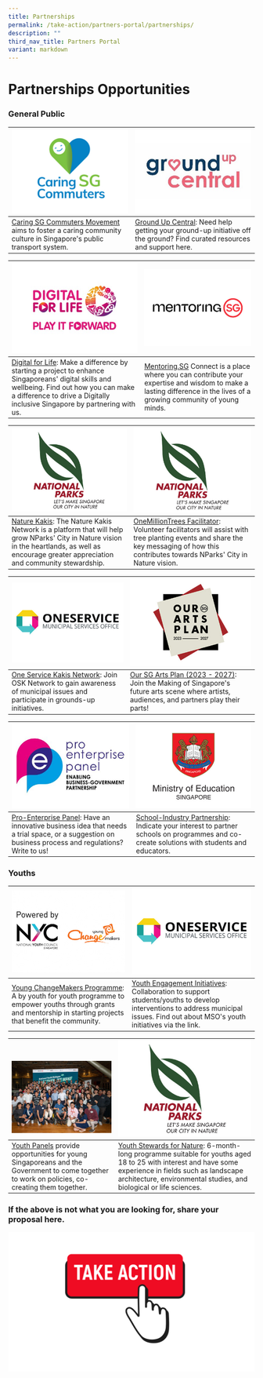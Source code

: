 ```yaml
---
title: Partnerships
permalink: /take-action/partners-portal/partnerships/
description: ""
third_nav_title: Partners Portal
variant: markdown
---
```

# Partnerships Opportunities

### General Public

| ![](/images/Opportunities/caringsg-logo_422x304.jpg) |![](/images/Opportunities/groundup-central-logo--v2.jpg) |
| -------- | -------- |
| [Caring SG Commuters Movement](https://www.caringcommuters.gov.sg) aims to foster a caring community culture in Singapore's public transport system.    | [Ground Up Central](https://groundupcentral.sg): Need help getting your ground-up initiative off the ground? Find curated resources and support here.


|  ![](/images/Opportunities/dfl-play-it-forward-logo-v2.jpg) | ![](/images/Opportunities/mentoring-sg_422x304.jpg) |
| --- | - | 
| [Digital for Life](https://www.digitalforlife.gov.sg): Make a difference by starting a project to enhance Singaporeans' digital skills and wellbeing. Find out how you can make a difference to drive a Digitally inclusive Singapore by partnering with us.  | [Mentoring.SG](https://www.mentoringsg.com) Connect is a place where you can contribute your expertise and wisdom to make a lasting difference in the lives of a growing community of young minds. | 

|  ![](/images/Opportunities/nparks-logo_422x304.jpg) |![](/images/Opportunities/nparks-logo_422x304.jpg) |
| --- | - | 
|[Nature  Kakis](https://go.gov.sg/naturekakisenquiry): The Nature Kakis Network is a platform that will help grow NParks' City in Nature vision in the heartlands, as well as encourage greater appreciation and community stewardship. |  [OneMillionTrees Facilitator](https://go.gov.sg/omtvolfacil): Volunteer facilitators will assist with tree planting events and share the key messaging of how this contributes towards NParks' City in Nature vision.   | 


|![](/images/Opportunities/mso-logo_422x304.jpg) | ![](/images/Opportunities/our-arts-plan-2023-2027_422x304.jpg)|
| --- | - | 
| [One Service Kakis Network](https://go.gov.sg/oskgettoknowyou): Join OSK Network to gain awareness of municipal issues and participate in grounds-up initiatives.| [Our SG Arts Plan (2023 - 2027)](https://www.nac.gov.sg/about-us/oursgartsplan/join-the-making): Join the Making of Singapore's future arts scene where artists, audiences, and partners play their parts!  | 

| ![](/images/Opportunities/PEP_logo.jpg) | ![](/images/Opportunities/moe-logo_422x304.jpg)|
| --- | - | 
| [Pro-Enterprise Panel](https://www.mti.gov.sg/PEP/About-the-PEP): Have an innovative business idea that needs a trial space, or a suggestion on business process and regulations? Write to us!| [School-Industry Partnership](https://go.gov.sg/partnerwithschools): Indicate your interest to partner schools on programmes and co-create solutions with students and educators.  | 


### Youths

|  ![](/images/Opportunities/nyc-ycm-logo-(422x304).jpg)|  ![](/images/Opportunities/mso-logo_422x304.jpg)|
| -------- | -------- | 
| [Young ChangeMakers Programme](https://www.nyc.gov.sg/programmes-grants/young-changemakers):  A by youth for youth programme to empower youths through grants and mentorship in starting projects that benefit the community.| [Youth Engagement Initiatives](https://go.gov.sg/youth-programmes): Collaboration to support students/youths to develop interventions to address municipal issues. Find out about MSO's youth initiatives via the link.| 

| <br> <br> ![](/images/Opportunities/youth-panels_422x304.jpg) |![](/images/Opportunities/nparks-logo_422x304.jpg)|
| -------- | -------- | 
|[Youth Panels](https://www.nyc.gov.sg/youthpanels) provide opportunities for young Singaporeans and the Government to come together to work on policies, co-creating them together.  |  [Youth Stewards for Nature](https://go.gov.sg/ysn/): 6-month-long programme suitable for youths aged 18 to 25 with interest and have some experience in fields such as landscape architecture, environmental studies, and biological or life sciences. | 


### If the above is not what you are looking for, share your proposal here.

[![](/images/take%20action.png)](https://go.gov.sg/takeactiontoday)